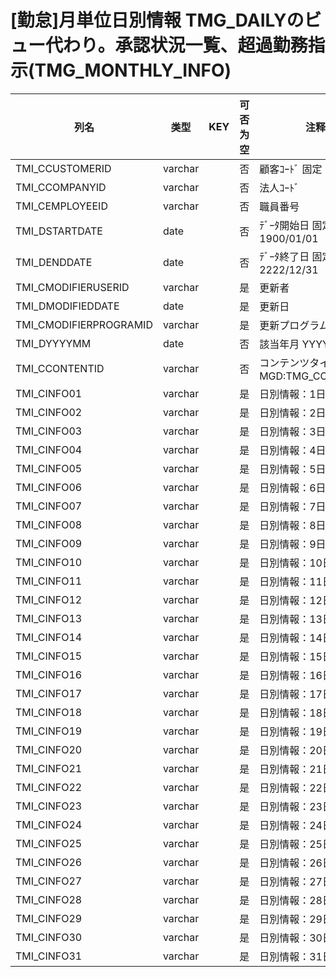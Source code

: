 # [勤怠]月単位日別情報                   TMG_DAILYのビュー代わり。承認状況一覧、超過勤務指示(TMG_MONTHLY_INFO)
| 列名   | 类型   | KEY  | 可否为空 | 注释   |
| ---- | ---- | ---- | ---- | ---- |
|TMI_CCUSTOMERID|varchar||否|顧客ｺｰﾄﾞ                        固定：01                                                       |
|TMI_CCOMPANYID|varchar||否|法人ｺｰﾄﾞ                                                                                    |
|TMI_CEMPLOYEEID|varchar||否|職員番号                                                                                      |
|TMI_DSTARTDATE|date||否|ﾃﾞｰﾀ開始日                       固定：1900/01/01                                               |
|TMI_DENDDATE|date||否|ﾃﾞｰﾀ終了日                       固定：2222/12/31                                               |
|TMI_CMODIFIERUSERID|varchar||是|更新者                                                                                       |
|TMI_DMODIFIEDDATE|date||是|更新日                                                                                       |
|TMI_CMODIFIERPROGRAMID|varchar||是|更新プログラムID                                                                                 |
|TMI_DYYYYMM|date||否|該当年月                          YYYY/MM/01                                                  |
|TMI_CCONTENTID|varchar||否|コンテンツタイプ                                                    MGD:TMG_CONTENTID             |
|TMI_CINFO01|varchar||是|日別情報：1日                                                                                   |
|TMI_CINFO02|varchar||是|日別情報：2日                                                                                   |
|TMI_CINFO03|varchar||是|日別情報：3日                                                                                   |
|TMI_CINFO04|varchar||是|日別情報：4日                                                                                   |
|TMI_CINFO05|varchar||是|日別情報：5日                                                                                   |
|TMI_CINFO06|varchar||是|日別情報：6日                                                                                   |
|TMI_CINFO07|varchar||是|日別情報：7日                                                                                   |
|TMI_CINFO08|varchar||是|日別情報：8日                                                                                   |
|TMI_CINFO09|varchar||是|日別情報：9日                                                                                   |
|TMI_CINFO10|varchar||是|日別情報：10日                                                                                  |
|TMI_CINFO11|varchar||是|日別情報：11日                                                                                  |
|TMI_CINFO12|varchar||是|日別情報：12日                                                                                  |
|TMI_CINFO13|varchar||是|日別情報：13日                                                                                  |
|TMI_CINFO14|varchar||是|日別情報：14日                                                                                  |
|TMI_CINFO15|varchar||是|日別情報：15日                                                                                  |
|TMI_CINFO16|varchar||是|日別情報：16日                                                                                  |
|TMI_CINFO17|varchar||是|日別情報：17日                                                                                  |
|TMI_CINFO18|varchar||是|日別情報：18日                                                                                  |
|TMI_CINFO19|varchar||是|日別情報：19日                                                                                  |
|TMI_CINFO20|varchar||是|日別情報：20日                                                                                  |
|TMI_CINFO21|varchar||是|日別情報：21日                                                                                  |
|TMI_CINFO22|varchar||是|日別情報：22日                                                                                  |
|TMI_CINFO23|varchar||是|日別情報：23日                                                                                  |
|TMI_CINFO24|varchar||是|日別情報：24日                                                                                  |
|TMI_CINFO25|varchar||是|日別情報：25日                                                                                  |
|TMI_CINFO26|varchar||是|日別情報：26日                                                                                  |
|TMI_CINFO27|varchar||是|日別情報：27日                                                                                  |
|TMI_CINFO28|varchar||是|日別情報：28日                                                                                  |
|TMI_CINFO29|varchar||是|日別情報：29日                                                                                  |
|TMI_CINFO30|varchar||是|日別情報：30日                                                                                  |
|TMI_CINFO31|varchar||是|日別情報：31日                                                                                  |
